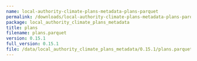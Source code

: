 ```yaml
---
name: local-authority-climate-plans-metadata-plans-parquet
permalink: /downloads/local-authority-climate-plans-metadata-plans-parquet/0_15_1
package: local_authority_climate_plans_metadata
title: plans
filename: plans.parquet
version: 0.15.1
full_version: 0.15.1
file: /data/local_authority_climate_plans_metadata/0.15.1/plans.parquet
---
```

